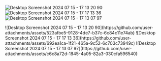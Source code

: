 ![Desktop Screenshot 2024 07 15 - 17 13 20 90](https://github.com/user-attachments/assets/523afbe5-9128-4de7-b37c-6c84c11e74ab)
![Desktop Screenshot 2024 07 15 - 17 17 13 36](https://github.com/user-attachments/assets/692ea1ca-1f21-465a-9c52-6c703c73949c)
![Desktop Screenshot 2024 07 15 - 17 13 07 97](https://github.com/user-attachments/assets/c6c8a72d-1845-4a05-82a3-030cfa596540)

<div style="display:flex;">
![Desktop Screenshot 2024 07 15 - 17 13 20 90](https://github.com/user-attachments/assets/523afbe5-9128-4de7-b37c-6c84c11e74ab)
![Desktop Screenshot 2024 07 15 - 17 17 13 36](https://github.com/user-attachments/assets/692ea1ca-1f21-465a-9c52-6c703c73949c)
![Desktop Screenshot 2024 07 15 - 17 13 07 97](https://github.com/user-attachments/assets/c6c8a72d-1845-4a05-82a3-030cfa596540)
</div>
